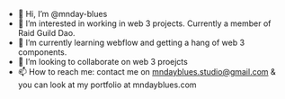 - 👋 Hi, I’m @mnday-blues
- 👀 I’m interested in working in web 3 projects. Currently a member of Raid Guild Dao.
- 🌱 I’m currently learning webflow and getting a hang of web 3 components.
- 💞️ I’m looking to collaborate on web 3 proejcts
- 📫 How to reach me: contact me on mndayblues.studio@gmail.com & you can look at my portfolio at mndayblues.com

<!---
mnday-blues/mnday-blues is a ✨ special ✨ repository because its `README.md` (this file) appears on your GitHub profile.
You can click the Preview link to take a look at your changes.
--->
